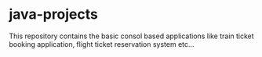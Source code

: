# java-projects
This repository contains the basic consol based applications like train ticket booking application, flight ticket reservation system etc...
